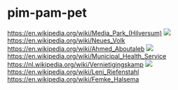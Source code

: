 # pim-pam-pet
https://en.wikipedia.org/wiki/Media_Park_(Hilversum)
![](https://github.com/nondejus/pim-pam-pet/blob/main/ArtBoard%20Image%20(223).jpg)
https://en.wikipedia.org/wiki/Neues_Volk
https://en.wikipedia.org/wiki/Ahmed_Aboutaleb
![](https://github.com/nondejus/pim-pam-pet/blob/main/ArtBoard%20Image%20(53).jpg)
https://en.wikipedia.org/wiki/Municipal_Health_Service
https://nl.wikipedia.org/wiki/Vernietigingskamp
![](https://github.com/nondejus/pim-pam-pet/blob/main/ArtBoard%20Image%20(325).jpg)
https://en.wikipedia.org/wiki/Leni_Riefenstahl
https://en.wikipedia.org/wiki/Femke_Halsema

